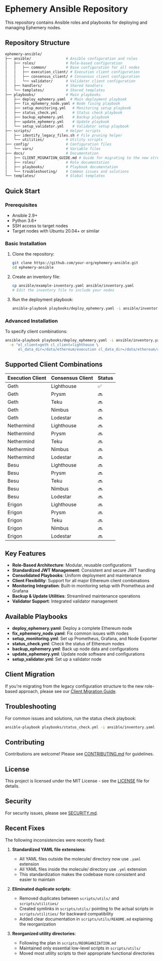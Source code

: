 # Ephemery Ansible Repository

This repository contains Ansible roles and playbooks for deploying and managing Ephemery nodes.

## Repository Structure

```bash
ephemery-ansible/
├── ansible/                # Ansible configuration and roles
│   ├── roles/              # Role-based configuration
│   │   ├── common/         # Base configuration for all nodes
│   │   ├── execution_client/ # Execution client configuration
│   │   ├── consensus_client/ # Consensus client configuration
│   │   └── validator/      # Validator client configuration
│   ├── handlers/           # Shared handlers
│   └── templates/          # Shared templates
├── playbooks/              # Main playbooks
│   ├── deploy_ephemery.yaml  # Main deployment playbook
│   ├── fix_ephemery_node.yaml # Node fixing playbook
│   ├── setup_monitoring.yml   # Monitoring setup playbook
│   ├── status_check.yml       # Status check playbook
│   ├── backup_ephemery.yml    # Backup playbook
│   ├── update_ephemery.yml    # Update playbook
│   └── setup_validator.yml    # Validator setup playbook
├── scripts/                # Helper scripts
│   ├── identify_legacy_files.sh # File pruning helper
│   └── utilities/          # Utility scripts
├── config/                 # Configuration files
│   └── vars/               # Variable files
├── docs/                   # Documentation
│   ├── CLIENT_MIGRATION_GUIDE.md # Guide for migrating to the new structure
│   ├── roles/              # Role documentation
│   ├── playbooks/          # Playbook documentation
│   └── troubleshooting/    # Common issues and solutions
└── templates/              # Global templates
```

## Quick Start

### Prerequisites

- Ansible 2.9+
- Python 3.6+
- SSH access to target nodes
- Target nodes with Ubuntu 20.04+ or similar

### Basic Installation

1. Clone the repository:

   ```bash
   git clone https://github.com/your-org/ephemery-ansible.git
   cd ephemery-ansible
   ```

2. Create an inventory file:

   ```bash
   cp ansible/example-inventory.yaml ansible/inventory.yaml
   # Edit the inventory file to include your nodes
   ```

3. Run the deployment playbook:

   ```bash
   ansible-playbook playbooks/deploy_ephemery.yaml -i ansible/inventory.yaml
   ```

### Advanced Installation

To specify client combinations:

```bash
ansible-playbook playbooks/deploy_ephemery.yaml -i ansible/inventory.yaml \
  -e "el_client=geth cl_client=lighthouse \
      el_data_dir=/data/ethereum/execution cl_data_dir=/data/ethereum/consensus"
```

## Supported Client Combinations

| Execution Client | Consensus Client | Status |
|------------------|------------------|--------|
| Geth             | Lighthouse       | ✅     |
| Geth             | Prysm            | 🔜     |
| Geth             | Teku             | 🔜     |
| Geth             | Nimbus           | 🔜     |
| Geth             | Lodestar         | 🔜     |
| Nethermind       | Lighthouse       | 🔜     |
| Nethermind       | Prysm            | 🔜     |
| Nethermind       | Teku             | 🔜     |
| Nethermind       | Nimbus           | 🔜     |
| Nethermind       | Lodestar         | 🔜     |
| Besu             | Lighthouse       | 🔜     |
| Besu             | Prysm            | 🔜     |
| Besu             | Teku             | 🔜     |
| Besu             | Nimbus           | 🔜     |
| Besu             | Lodestar         | 🔜     |
| Erigon           | Lighthouse       | 🔜     |
| Erigon           | Prysm            | 🔜     |
| Erigon           | Teku             | 🔜     |
| Erigon           | Nimbus           | 🔜     |
| Erigon           | Lodestar         | 🔜     |

## Key Features

- **Role-Based Architecture**: Modular, reusable configurations
- **Standardized JWT Management**: Consistent and secure JWT handling
- **Consolidated Playbooks**: Uniform deployment and maintenance
- **Client Flexibility**: Support for all major Ethereum client combinations
- **Monitoring Integration**: Built-in monitoring setup with Prometheus and Grafana
- **Backup & Update Utilities**: Streamlined maintenance operations
- **Validator Support**: Integrated validator management

## Available Playbooks

- **deploy_ephemery.yaml**: Deploy a complete Ethereum node
- **fix_ephemery_node.yaml**: Fix common issues with nodes
- **setup_monitoring.yml**: Set up Prometheus, Grafana, and Node Exporter
- **status_check.yml**: Check the status of Ethereum nodes
- **backup_ephemery.yml**: Back up node data and configurations
- **update_ephemery.yml**: Update node software and configurations
- **setup_validator.yml**: Set up a validator node

## Client Migration

If you're migrating from the legacy configuration structure to the new role-based approach, please see our [Client Migration Guide](./docs/CLIENT_MIGRATION_GUIDE.md).

## Troubleshooting

For common issues and solutions, run the status check playbook:

```bash
ansible-playbook playbooks/status_check.yml -i ansible/inventory.yaml
```

## Contributing

Contributions are welcome! Please see [CONTRIBUTING.md](./CONTRIBUTING.md) for guidelines.

## License

This project is licensed under the MIT License - see the [LICENSE](./LICENSE) file for details.

## Security

For security issues, please see [SECURITY.md](./SECURITY.md).

## Recent Fixes

The following inconsistencies were recently fixed:

1. **Standardized YAML file extensions**:
   - All YAML files outside the molecule/ directory now use `.yaml` extension
   - All YAML files inside the molecule/ directory use `.yml` extension
   - This standardization makes the codebase more consistent and easier to maintain

2. **Eliminated duplicate scripts**:
   - Removed duplicates between `scripts/utils/` and `scripts/utilities/`
   - Created symlinks in `scripts/utils/` pointing to the actual scripts in `scripts/utilities/` for backward compatibility
   - Added clear documentation in `scripts/utils/README.md` explaining the reorganization

3. **Reorganized utility directories**:
   - Following the plan in `scripts/REORGANIZATION.md`
   - Maintained only essential low-level scripts in `scripts/utils/`
   - Moved most utility scripts to their appropriate functional directories
